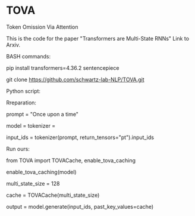 # TOVA
Token Omission Via Attention

This is the code for the paper "Transformers are Multi-State RNNs" Link to Arxiv.


BASH commands:

pip install transformers=4.36.2 sentencepiece

git clone https://github.com/schwartz-lab-NLP/TOVA.git

Python script:

Rreparation:

prompt = "Once upon a time"

model = 
tokenizer = 

input_ids = tokenizer(prompt, return_tensors="pt").input_ids

Run ours:

from TOVA import TOVACache, enable_tova_caching

enable_tova_caching(model)

multi_state_size = 128

cache = TOVACache(multi_state_size)

output = model.generate(input_ids, past_key_values=cache)